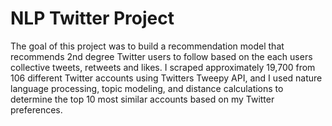 # NLP Twitter Project

The goal of this project was to build a recommendation model that recommends 2nd degree Twitter users to follow based on the each users collective tweets, retweets and likes. I scraped approximately 19,700 from 106 different Twitter accounts using Twitters Tweepy API, and I used nature language processing, topic modeling, and distance calculations to determine the top 10 most similar accounts based on my Twitter preferences.
